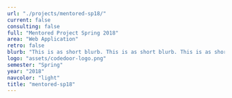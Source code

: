 ```yaml
---
url: "./projects/mentored-sp18/"
current: false
consulting: false
full: "Mentored Project Spring 2018"
area: "Web Application"
retro: false
blurb: "This is as short blurb. This is as short blurb. This is as short blurb. This is as short blurb. This is as short blurb"
logo: "assets/codedoor-logo.png"
semester: "Spring"
year: "2018"
navcolor: "light"
title: "mentored-sp18"
---
```

